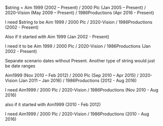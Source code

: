 $string = Aim 1999 (2002 – Present) / 2000 Plc (Jan 2005 – Present) /
2020-Vision (May 2009 – Present) / 1986Productions (Apr 2016 - Present)

I need $string to be
Aim 1999 / 2000 Plc / 2020-Vision / 1986Productions (2002 - Present)

Also if it started with Aim 1999 (Jan 2002 - Present)

I need it to be
Aim 1999 / 2000 Plc / 2020-Vision / 1986Productions (Jan 2002 - Present)

Separate scenario dates without Present.
Another type of string would just be date ranges

Aim1999 (Nov 2010 – Feb 2012) / 2000 Plc (Sep 2010 – Apr 2015) /
2020-Vision (Jan 2011 – Jan 2016) / 1986Productions (2012 - Aug 2016)

I need
Aim1999 / 2000 Plc / 2020-Vision / 1986Productions (Nov 2010 - Aug 2016)

also if it started with Aim1999 (2010 - Feb 2012)

I need
Aim1999 / 2000 Plc / 2020-Vision / 1986Productions (2010 - Aug 2016)
